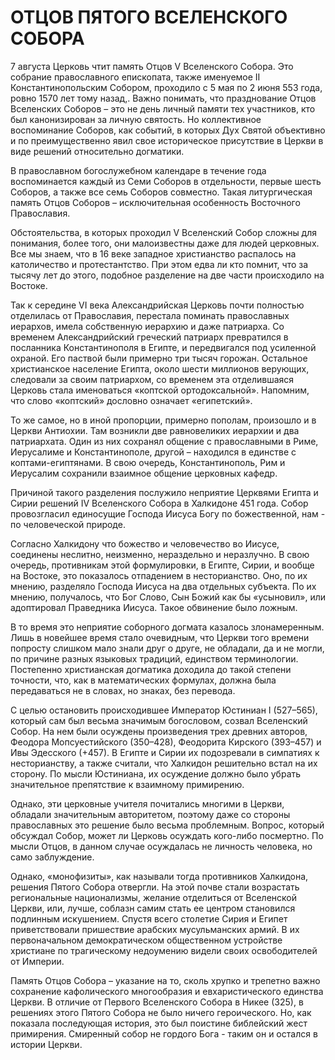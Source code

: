 # ОТЦОВ ПЯТОГО ВСЕЛЕНСКОГО СОБОРА

7 августа Церковь чтит память Отцов V Вселенского Собора. Это собрание православного епископата, также именуемое II Константинопольским Собором, проходило с 5 мая по 2 июня 553 года, ровно 1570 лет тому назад,. Важно понимать, что празднование Отцов Вселенских Соборов – это не день личный памяти тех участников, кто был канонизирован за личную святость. Но коллективное воспоминание Соборов, как событий, в которых Дух Святой объективно и по преимущественно явил свое историческое присутствие в Церкви в виде решений относительно догматики.

В православном богослужебном календаре в течение года воспоминается каждый из Семи Соборов в отдельности, первые шесть Соборов, а также все семь Соборов совместно. Такая литургическая память Отцов Соборов – исключительная особенность Восточного Православия.

Обстоятельства, в которых проходил V Вселенский Собор сложны для понимания, более того, они малоизвестны даже для людей церковных. Все мы знаем, что в 16 веке западное христианство распалось на католичество и протестантство. При этом едва ли кто помнит, что за тысячу лет до этого, подобное разделение на две части происходило на Востоке.

Так к середине VI века Александрийская Церковь почти полностью отделилась от Православия, перестала поминать православных иерархов, имела собственную иерархию и даже патриарха. Со временем Александрийский греческий патриарх превратился в посланника Константинополя в Египте, и передвигался под усиленной охраной. Его паствой были примерно три тысяч горожан. Остальное христианское население Египта, около шести миллионов верующих, следовали за своим патриархом, со временем эта отделившаяся Церковь стала именоваться «коптской ортодоксальной». Напомним, что слово «коптский» дословно означает «египетский».

То же самое, но в иной пропорции, примерно пополам, произошло и в Церкви Антиохии. Там возникли две равновеликих иерархии и два патриархата. Один из них сохранял общение с православными в Риме, Иерусалиме и Константинополе, другой – находился в единстве с коптами-египтянами. В свою очередь, Константинополь, Рим и Иерусалим сохранили взаимное общение церковных кафедр.

Причиной такого разделения послужило неприятие Церквями Египта и Сирии решений IV Вселенского Собора в Халкидоне 451 года. Собор провозгласил единосущие Господа Иисуса Богу по божественной, нам - по человеческой природе.

Согласно Халкидону что божество и человечество во Иисусе, соединены неслитно, неизменно, нераздельно и неразлучно. В свою очередь, противникам этой формулировки, в Египте, Сирии, и вообще на Востоке, это показалось отпадением в несторианство. Оно, по их мнению, разделяло Господа Иисуса на два отдельных субъекта. По их мнению, получалось, что Бог Слово, Сын Божий как бы «усыновил», или адоптировал Праведника Иисуса. Такое обвинение было ложным.

В то время это неприятие соборного догмата казалось злонамеренным. Лишь в новейшее время стало очевидным, что Церкви того времени попросту слишком мало знали друг о друге, не обладали, да и не могли, по причине разных языковых традиций, единством терминологии. Постепенно христианская догматика доходила до такой степени точности, что, как в математических формулах, должна была передаваться не в словах, но знаках, без перевода.

С целью остановить происходившее Император Юстиниан I (527–565), который сам был весьма значимым богословом, созвал Вселенский Собор. На нем были осуждены произведения трех древних авторов, Феодора Мопсуестийского (350–428), Феодорита Кирского (393–457) и Ивы Эдесского (+457). В Египте и Сирии их подозревали в симпатиях к несторианству, а также считали, что Халкидон решительно встал на их сторону. По мысли Юстиниана, их осуждение должно было убрать значительное препятствие к взаимному примирению.

Однако, эти церковные учителя почитались многими в Церкви, обладали значительным авторитетом, поэтому даже со стороны православных это решение было весьма проблемным. Вопрос, который обсуждал Собор, может ли Церковь осуждать кого-либо посмертно. По мысли Отцов, в данном случае осуждалась не личность человека, но само заблуждение.

Однако, «монофизиты», как называли тогда противников Халкидона, решения Пятого Собора отвергли. На этой почве стали возрастать региональные национализмы, желание отделиться от Вселенской Церкви, или, лучше, соблазн самим стать ее центром становился подлинным искушением. Спустя всего столетие Сирия и Египет приветствовали пришествие арабских мусульманских армий. В их первоначальном демократическом общественном устройстве христиане по трагическому недоумению видели своих освободителей от Империи.

Память Отцов Собора – указание на то, сколь хрупко и трепетно важно сохранение кафолического многообразия и евхаристического единства Церкви. В отличие от Первого Вселенского Собора в Никее (325), в решениях этого Пятого Собора не было ничего героического. Но, как показала последующая история, это был поистине библейский жест примирения. Смиренный собор не гордого Бога - таким он и остался в истории Церкви.
